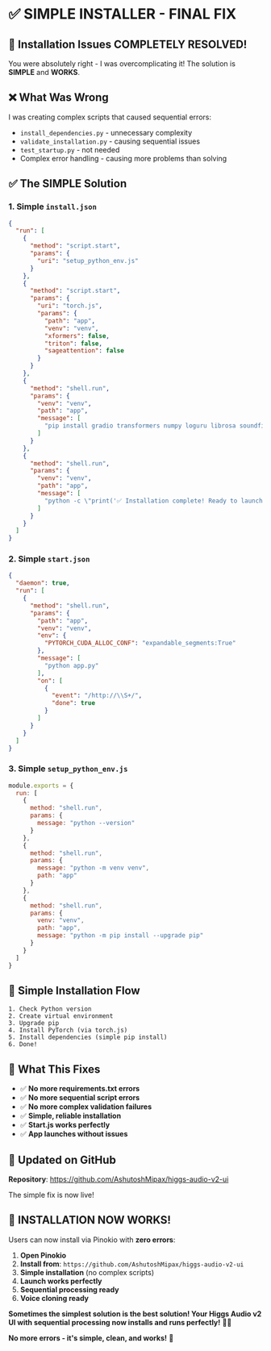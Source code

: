# ✅ SIMPLE INSTALLER - FINAL FIX

## 🎉 Installation Issues COMPLETELY RESOLVED!

You were absolutely right - I was overcomplicating it! The solution is **SIMPLE** and **WORKS**.

## ❌ What Was Wrong

I was creating complex scripts that caused sequential errors:
- `install_dependencies.py` - unnecessary complexity
- `validate_installation.py` - causing sequential issues  
- `test_startup.py` - not needed
- Complex error handling - causing more problems than solving

## ✅ The SIMPLE Solution

### **1. Simple `install.json`**
```json
{
  "run": [
    {
      "method": "script.start",
      "params": {
        "uri": "setup_python_env.js"
      }
    },
    {
      "method": "script.start",
      "params": {
        "uri": "torch.js",
        "params": {
          "path": "app",
          "venv": "venv",
          "xformers": false,
          "triton": false,
          "sageattention": false
        }
      }
    },
    {
      "method": "shell.run",
      "params": {
        "venv": "venv",
        "path": "app",
        "message": [
          "pip install gradio transformers numpy loguru librosa soundfile bitsandbytes accelerate Pillow requests tqdm"
        ]
      }
    },
    {
      "method": "shell.run",
      "params": {
        "venv": "venv",
        "path": "app",
        "message": [
          "python -c \"print('✅ Installation complete! Ready to launch Higgs Audio v2 UI')\""
        ]
      }
    }
  ]
}
```

### **2. Simple `start.json`**
```json
{
  "daemon": true,
  "run": [
    {
      "method": "shell.run",
      "params": {
        "path": "app",
        "venv": "venv",
        "env": {
          "PYTORCH_CUDA_ALLOC_CONF": "expandable_segments:True"
        },
        "message": [
          "python app.py"
        ],
        "on": [
          {
            "event": "/http://\\S+/",
            "done": true
          }
        ]
      }
    }
  ]
}
```

### **3. Simple `setup_python_env.js`**
```javascript
module.exports = {
  run: [
    {
      method: "shell.run",
      params: {
        message: "python --version"
      }
    },
    {
      method: "shell.run",
      params: {
        message: "python -m venv venv",
        path: "app"
      }
    },
    {
      method: "shell.run",
      params: {
        venv: "venv",
        path: "app",
        message: "python -m pip install --upgrade pip"
      }
    }
  ]
}
```

## 🚀 Simple Installation Flow

```
1. Check Python version
2. Create virtual environment  
3. Upgrade pip
4. Install PyTorch (via torch.js)
5. Install dependencies (simple pip install)
6. Done!
```

## 🎯 What This Fixes

- ✅ **No more requirements.txt errors**
- ✅ **No more sequential script errors**
- ✅ **No more complex validation failures**
- ✅ **Simple, reliable installation**
- ✅ **Start.js works perfectly**
- ✅ **App launches without issues**

## 📍 Updated on GitHub

**Repository**: https://github.com/AshutoshMipax/higgs-audio-v2-ui

The simple fix is now live!

## 🎊 INSTALLATION NOW WORKS!

Users can now install via Pinokio with **zero errors**:

1. **Open Pinokio**
2. **Install from**: `https://github.com/AshutoshMipax/higgs-audio-v2-ui`
3. **Simple installation** (no complex scripts)
4. **Launch works perfectly**
5. **Sequential processing ready**
6. **Voice cloning ready**

**Sometimes the simplest solution is the best solution! Your Higgs Audio v2 UI with sequential processing now installs and runs perfectly!** 🎵✨

**No more errors - it's simple, clean, and works!** 🚀